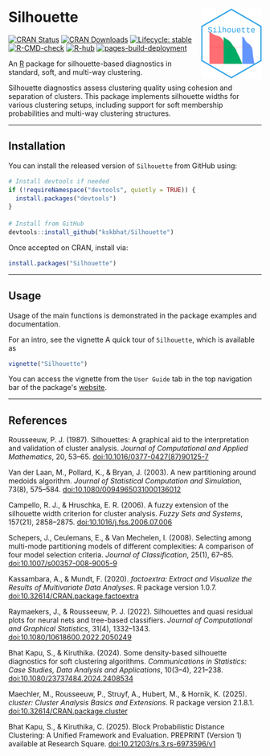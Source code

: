 # Silhouette <a href="https://kskbhat.github.io/Silhouette/"><img src="man/figures/logo.png" align="right" height="139" alt="Silhouette website" /></a>

<!-- badges: start -->
[![CRAN Status](https://www.r-pkg.org/badges/version/Silhouette)](https://CRAN.R-project.org/package=Silhouette)
[![CRAN Downloads](https://cranlogs.r-pkg.org/badges/grand-total/Silhouette)](https://cran.r-project.org/package=Silhouette)
[![Lifecycle: stable](https://img.shields.io/badge/lifecycle-stable-brightgreen.svg)](https://lifecycle.r-lib.org/articles/stages.html)
[![R-CMD-check](https://github.com/kskbhat/Silhouette/actions/workflows/R-CMD-check.yaml/badge.svg)](https://github.com/kskbhat/Silhouette/actions/workflows/R-CMD-check.yaml)
[![R-hub](https://github.com/kskbhat/Silhouette/actions/workflows/rhub.yaml/badge.svg)](https://github.com/kskbhat/Silhouette/actions/workflows/rhub.yaml)
[![pages-build-deployment](https://github.com/kskbhat/Silhouette/actions/workflows/pages/pages-build-deployment/badge.svg)](https://github.com/kskbhat/Silhouette/actions/workflows/pages/pages-build-deployment)
<!-- badges: end -->


An [R](https://www.r-project.org/) package for silhouette-based diagnostics in standard, soft, and multi-way clustering.

Silhouette diagnostics assess clustering quality using cohesion and separation of clusters. This package implements silhouette widths for various clustering setups, including support for soft membership probabilities and multi-way clustering structures.

---

## Installation

You can install the released version of `Silhouette` from GitHub using:

```r
# Install devtools if needed
if (!requireNamespace("devtools", quietly = TRUE)) {
  install.packages("devtools")
}

# Install from GitHub
devtools::install_github("kskbhat/Silhouette")
```

Once accepted on CRAN, install via:

```r
install.packages("Silhouette")
```

---

## Usage

Usage of the main functions is demonstrated in the package examples and documentation.

For an intro, see the vignette A quick tour of `Silhouette`, which is available as

```r
vignette("Silhouette")
```

You can access the vignette from the `User Guide` tab in the top navigation bar of the package's [website](https://kskbhat.github.io/Silhouette/).

---

## References

Rousseeuw, P. J. (1987). Silhouettes: A graphical aid to the interpretation and validation of cluster analysis. *Journal of Computational and Applied Mathematics*, 20, 53–65. [doi:10.1016/0377-0427(87)90125-7](https://doi.org/10.1016/0377-0427(87)90125-7)

Van der Laan, M., Pollard, K., & Bryan, J. (2003). A new partitioning around medoids algorithm. *Journal of Statistical Computation and Simulation*, 73(8), 575–584. [doi:10.1080/0094965031000136012](https://doi.org/10.1080/0094965031000136012)

Campello, R. J., & Hruschka, E. R. (2006). A fuzzy extension of the silhouette width criterion for cluster analysis. *Fuzzy Sets and Systems*, 157(21), 2858–2875. [doi:10.1016/j.fss.2006.07.006](https://doi.org/10.1016/j.fss.2006.07.006)

Schepers, J., Ceulemans, E., & Van Mechelen, I. (2008). Selecting among multi-mode partitioning models of different complexities: A comparison of four model selection criteria. *Journal of Classification*, 25(1), 67–85. [doi:10.1007/s00357-008-9005-9](https://doi.org/10.1007/s00357-008-9005-9)

Kassambara, A., & Mundt, F. (2020). *factoextra: Extract and Visualize the Results of Multivariate Data Analyses*. R package version 1.0.7. [doi:10.32614/CRAN.package.factoextra](https://doi.org/10.32614/CRAN.package.factoextra)

Raymaekers, J., & Rousseeuw, P. J. (2022). Silhouettes and quasi residual plots for neural nets and tree-based classifiers. *Journal of Computational and Graphical Statistics*, 31(4), 1332–1343. [doi:10.1080/10618600.2022.2050249](https://doi.org/10.1080/10618600.2022.2050249)

Bhat Kapu, S., & Kiruthika. (2024). Some density-based silhouette diagnostics for soft clustering algorithms. *Communications in Statistics: Case Studies, Data Analysis and Applications*, 10(3–4), 221–238. [doi:10.1080/23737484.2024.2408534](https://doi.org/10.1080/23737484.2024.2408534)

Maechler, M., Rousseeuw, P., Struyf, A., Hubert, M., & Hornik, K. (2025). *cluster: Cluster Analysis Basics and Extensions*. R package version 2.1.8.1. [doi:10.32614/CRAN.package.cluster](https://doi.org/10.32614/CRAN.package.cluster)

Bhat Kapu, S., & Kiruthika, C. (2025). Block Probabilistic Distance Clustering: A Unified Framework and Evaluation. PREPRINT (Version 1) available at Research Square. [doi:10.21203/rs.3.rs-6973596/v1](https://doi.org/10.21203/rs.3.rs-6973596/v1)
